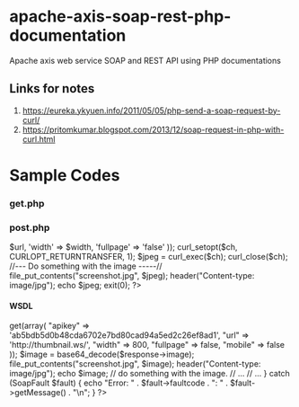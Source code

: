 # apache-axis-soap-rest-php-documentation
Apache axis web service SOAP and REST API using PHP documentations


## Links for notes
  1. https://eureka.ykyuen.info/2011/05/05/php-send-a-soap-request-by-curl/
  2. https://pritomkumar.blogspot.com/2013/12/soap-request-in-php-with-curl.html


# Sample Codes 

### get.php ####


<?php
//--- Set the parameters --------------//
$url    = "http://www.google.com/";
$apikey = "ab5bdb5d0b48cda6702e7bd80cad94a5ed2c26ef8ad1";
$width  = 640;
//--- Make the call -------------------//
$fetchUrl = "https://api.thumbnail.ws/api/".$apikey ."/thumbnail/get?url=".urlencode($url)."&width=".$width;
$jpeg = file_get_contents($fetchUrl);
//--- Do something with the image -----//
file_put_contents("screenshot.jpg", $jpeg);
header("Content-type: image/jpeg");
echo $jpeg;
exit(0);
?>


### post.php ####
<?php
//--- Set the parameters --------------//
$url    = "http://www.google.nl/";
$apikey = "ab5bdb5d0b48cda6702e7bd80cad94a5ed2c26ef8ad1";
$width  = 640;
//--- Make the call -------------------//
$ch = curl_init();
curl_setopt($ch, CURLOPT_URL, 'https://api.thumbnail.ws/api/' . $apikey . '/thumbnail/get');
curl_setopt($ch, CURLOPT_POST, 1);
curl_setopt($ch, CURLOPT_POSTFIELDS, array(
  'url' => $url,
  'width' => $width,
  'fullpage' => 'false'
));
curl_setopt($ch, CURLOPT_RETURNTRANSFER, 1);
$jpeg = curl_exec($ch);
curl_close($ch);
//--- Do something with the image -----//
file_put_contents("screenshot.jpg", $jpeg);
header("Content-type: image/jpg");
echo $jpeg;
exit(0);
?>


#### WSDL ####
<?php
$client = new SoapClient('https://api.thumbnail.ws/soap?wsdl');
try {
  $response = $client->get(array(
    "apikey" => 'ab5bdb5d0b48cda6702e7bd80cad94a5ed2c26ef8ad1', 
    "url" => 'http://thumbnail.ws/', 
    "width" => 800, 
    "fullpage" => false,
    "mobile" => false
  ));
  $image = base64_decode($response->image);
 
  file_put_contents("screenshot.jpg", $image);
  header("Content-type: image/jpg");
  echo $image;
  // do something with the image. 
  // ...
  // ...
    
} catch (SoapFault $fault) {
  echo "Error: " . $fault->faultcode . ": " . $fault->getMessage() . "\n";
}

?>
